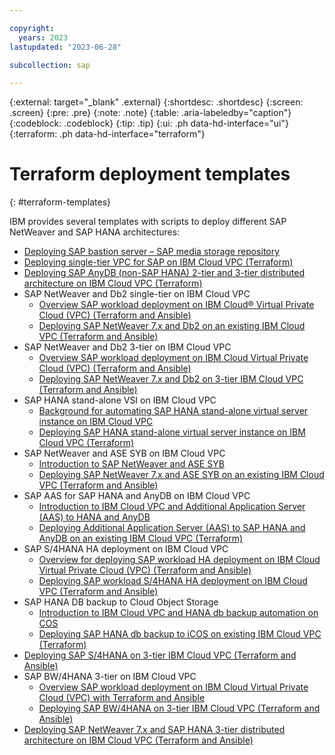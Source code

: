 ```yaml
---

copyright:
  years: 2023
lastupdated: "2023-06-28"

subcollection: sap

---
```


{:external: target="_blank" .external}
{:shortdesc: .shortdesc}
{:screen: .screen}
{:pre: .pre}
{:note: .note}
{:table: .aria-labeledby="caption"}
{:codeblock: .codeblock}
{:tip: .tip}
{:ui: .ph data-hd-interface="ui"}
{:terraform: .ph data-hd-interface="terraform"}

# Terraform deployment templates
{: #terraform-templates}

IBM provides several templates with scripts to deploy different SAP NetWeaver and SAP HANA architectures:

*   [Deploying  SAP bastion server – SAP media storage repository](/docs/sap?topic=sap-sap-bastion-server&interface=terraform)
*   [Deploying single-tier VPC for SAP on IBM Cloud VPC  (Terraform)](/docs/sap?topic=sap-create-terraform-single-tier-vpc-sap&interface=terraform)
*   [Deploying SAP AnyDB (non-SAP HANA) 2-tier and 3-tier distributed architecture on IBM Cloud VPC (Terraform)](/docs/sap?topic=sap-create-terraform-multi-tier-vpc-anydb-sap&interface=terraform)
*   SAP NetWeaver and Db2 single-tier on IBM Cloud VPC
    *   [Overview SAP workload deployment on IBM Cloud® Virtual Private Cloud (VPC) (Terraform and Ansible)](/docs/sap?topic=sap-components-terraform-nw-db2-terraform&interface)
    *   [Deploying SAP NetWeaver 7.x and Db2 on an existing IBM Cloud VPC (Terraform and Ansible)](/docs/sap?topic=sap-sap-terraform-nw-db2-existing-vpc&interface=terraform)
*   SAP NetWeaver and Db2 3-tier on IBM Cloud VPC
    *   [Overview SAP workload deployment on IBM Cloud Virtual Private Cloud (VPC) (Terraform and Ansible)](/docs/sap?topic=sap-components-terraform-3tier-nw-db2-terraform&interface=terraform)
    *   [Deploying SAP NetWeaver 7.x and Db2 on 3-tier IBM Cloud VPC (Terraform and Ansible)](/docs/sap?topic=sap-sap-terraform-3tier-nw-db2&interface=terraform)
*   SAP HANA stand-alone VSI on IBM Cloud VPC
    *   [Background for automating SAP HANA stand-alone virtual server instance on IBM Cloud VPC](/docs/sap?topic=sap-sap-hana-vpc-background&interface=terraform)
    *   [Deploying SAP HANA stand-alone virtual server instance on IBM Cloud VPC (Terraform)](/docs/sap?topic=sap-automate-terraform-sap-hana-vsi&interface=terraform)
*   SAP NetWeaver and ASE SYB on IBM Cloud VPC
    *   [Introduction to SAP NetWeaver and ASE SYB](/docs/sap?topic=sap-intro-automate-nw-asesyb-terraform-ansible&interface=terraform)
    *   [Deploying SAP NetWeaver 7.x and ASE SYB on an existing IBM Cloud VPC  (Terraform and Ansible)](/docs/sap?topic=sap-automate-nw-asesyb-terraform-ansible&interface=terraform)
*   SAP AAS for SAP HANA and AnyDB on IBM Cloud VPC
    *   [Introduction to IBM Cloud VPC and Additional Application Server (AAS) to HANA and AnyDB](/docs/sap?topic=sap-intro-automate-aas-hana-anydb-terraform-ansible&interface=terraform)
    *   [Deploying Additional Application Server (AAS) to SAP HANA and AnyDB on an existing IBM Cloud VPC (Terraform)](/docs/sap?topic=sap-automate-hana-aas-anydb-terraform-ansible&interface=terraform)
*   SAP S/4HANA HA deployment on IBM Cloud VPC
    *   [Overview for deploying SAP workload HA deployment on IBM Cloud Virtual Private Cloud (VPC) (Terraform and Ansible)](/docs/sap?topic=sap-automate-sap-ha-deployment-overview&interface=terraform)
    *   [Deploying SAP workload S/4HANA HA deployment on IBM Cloud VPC (Terraform and Ansible)](/docs/sap?topic=sap-automate-s4hana-ha-terraform-ansible&interface=terraform)
*   SAP HANA DB backup to Cloud Object Storage
    *   [Introduction to IBM Cloud VPC and HANA db backup automation on COS](/docs/sap?topic=sap-sap-automate-intro-hana-db-backup-cos&interface=terraform)
    *   [Deploying SAP HANA db backup to iCOS on existing IBM Cloud VPC (Terraform)](/docs/sap?topic=sap-sap-automate-hana-db-backup-cos-deploy&interface=terraform)
*   [Deploying SAP S/4HANA on 3-tier IBM Cloud VPC (Terraform and Ansible)](/docs/sap?topic=sap-automate-s4hana-terraform-ansible&interface=terraform)
*   SAP BW/4HANA 3-tier on IBM Cloud VPC
    *   [Overview SAP workload deployment on IBM Cloud Virtual Private Cloud (VPC) with Terraform and Ansible](/docs/sap?topic=sap-sap-automate-bw-4hana-overview&interface=terraform)
    *   [Deploying SAP BW/4HANA on 3-tier IBM Cloud VPC (Terraform and Ansible)](/docs/sap?topic=sap-bw4hana-automation-on-vpc&interface=terraform)
*   [Deploying SAP NetWeaver 7.x and SAP HANA 3-tier distributed architecture on IBM Cloud VPC (Terraform and Ansible)](/docs/sap?topic=sap-create-terraform-3tier-nw-hana-vpc-ansible&interface=terraform)
